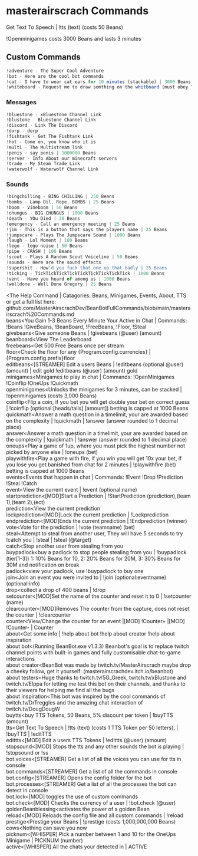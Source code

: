 # masterairscrach Commands
Get Text To Speech | !tts (text) (costs 50 Beans) <br>


!Openminigames costs 3000 Beans and lasts 3 minutes <br>
## Custom Commands <br>
```js
!adventure - The Super Cool Adventure
!bot - Here are the cool bot commands
!cat - I have to wear cat ears for 10 minutes (stackable) | 3000 Beans
!whiteboard - Request me to draw somthing on the whitboard (must obey Twitch TOS) | 4000 Beans
```
### Messages <br>
```js
!bluestone - xBluestone Channel Link
!blustone - Bluestone Channel Link
!discord - Link The Discord
!dorp - dorp
!fishtank - Get The Fishtank Link
!hot - Come on, you know who it is
!multi - The Multistream link
!penis - say penis | 1000000 Beans
!server - Info About our minecraft servers
!trade - My Steam Trade Link
!waterwolf - Waterwolf Channel Link
```
### Sounds <br>
```js
!bingchilling - BING CHILLING | 250 Beans
!bombs - Lamp Oil, Rope, BOMBS | 25 Beans
!boom - Vineboom | 50 Beans
!chungus - BIG CHUNGUS | 1000 Beans
!death - YOu Died | 30 Beans
!emergency - Call an emergency meeting | 25 Beans
!jim - This is a button that says the players name | 25 Beans
!jumpscare - Plays The Jumpscare Sound | 1000 Beans
!laugh - Lol Moment | 100 Beans
!lego - lego noise | 50 Beans
!pipe - CRASH | 100 Beans
!scout - Plays A Random Scout Voiceline | 50 Beans
!sounds - Here are the sound effects
!supershit - How'd you fuck that one up that badly | 25 Beans
!ticking - TickTickTickTickTickTickTickTickTick | 1000 Beans
!vent - Have you heard of among us | 1000 Beans
!welldone - Well Done Gregory | 25 Beans
``` 
<The Help Command | Catagories: Beans, Minigames, Events, About, TTS. or get a full list here: github.com/MasterAirscrachDev/BeanBotFullCommands/blob/main/masterairscrach%20Commands.md <br> 
 beans<You Gain 1-3 Beans Every Minute Your Active in Chat | Commands: !Beans !GiveBeans, !BeanBoard, !FreeBeans, !Floor, !Steal <br> 
 givebeans<Give someone Beans | !givebeans (@user) (amount) <br> 
 beanboard<View The Leaderboard <br> 
 freebeans<Get 500 Free Beans once per stream <br> 
 floor<Check the floor for any {Program.config.currencies} | {Program.config.prefix}floor <br> 
 editbeans<[STREAMER] Edit a users Beans | !editbeans (optional @user) (amount) | edit gold !editbeans (@user) (amount) gold <br> 
 minigames<Minigames to play in chat | Commands: !OpenMinigames !Coinflip  !OneUps !Quickmath  <br> 
 openminigames<Unlocks the minigames for 3 minutes, can be stacked | !openminigames (costs 3,000 Beans) <br> 
 coinflip<Flip a coin, if you bet you will get double your bet on correct guess | !coinflip (optional:[heads/tails] [amount]) betting is capped at 1000 Beans <br> 
 quickmath<Answer a math question in a timelimit, your are awarded based on the complexity | !quickmath | !answer (answer rounded to 1 decimal place) <br> 
 answer<Answer a math question in a timelimit, your are awarded based on the complexity | !quickmath | !answer (answer rounded to 1 decimal place) <br> 
 oneups<Play a game of 1up, where you must pick the highest number not picked by anyone else | !oneups (bet) <br> 
 playwithfire<Play a game with fire, if you win you will get 10x your bet, if you lose you get banished from chat for 2 minutes | !playwithfire (bet) betting is capped at 1000 Beans <br> 
 events<Events that happen in chat | Commands: !Event !Drop !Prediction !Steal !Catch <br> 
 event<View the current event | !event (optional:name) <br> 
 startprediction<[MOD]Start a Prediction | !StartPrediction (prediction),(team 1),(team 2),(ect) <br> 
 prediction<View the current prediction <br> 
 lockprediction<[MOD]Lock the current prediction | !Lockprediction <br> 
 endprediction<[MOD]Ends the current prediction | !Endprediction (winner) <br> 
 vote<Vote for the prediction | !vote (teamname) (bet) <br> 
 steal<Attempt to steal from another user, They will have 5 seconds to try !catch you | !steal | !steal (@target) <br> 
 catch<Stop another user from stealing from you <br> 
 buypadlock<buy a padlock to stop people stealing from you | !buypadlock (tier[1-3]) 1: 10% Beans for 10, 2: 20% Beans for 20M, 3: 30% Beans for 30M and notification on break <br> 
 padlock<view your padlock, use !buypadlock to buy one <br> 
 join<Join an event you were invited to | !join (optional:eventname) (optional:info) <br> 
 drop<collect a drop of 400 beans | !drop <br> 
 setcounter<[MOD]Set the name of the counter and reset it to 0 | !setcounter (name) <br> 
 clearcounter<[MOD]Removes The counter from the capture, does not reset the counter | !clearcounter <br> 
 counter<View/Change the counter for an event |[MOD] !Counter+ |[MOD] !Counter- | Counter <br> 
 about<Get some info | !help about bot !help about creator !help about inspiration <br> 
 about bot<(Running BeanBot.exe v1.3.3) Beanbot's goal is to replace twitch channel points with built-in games and fully customisable chat-to-game interactions <br> 
 about creator<BeanBot was made by twitch.tv/MasterAirscrach maybe drop a cheeky follow, get it yourself: (masterairscrachdev.itch.io/beanbot) <br> 
 about testers<Huge thanks to twitch.tv/5G_Greek, twitch.tv/xBlustone and twitch.tv/Elppa for letting me test this bot on their channels, and thanks to their viewers for helping me find all the bugs <br> 
 about inspiration<This bot was inspired by the cool commands of twitch.tv/DrTreggles and the amazing chat interaction of twitch.tv/DougDougW <br> 
 buytts<buy TTS Tokens, 50 Beans, 5% discount per token | !buyTTS (amount) <br> 
 tts<Get Text To Speech | !tts (text) (costs 1 TTS Token per 50 letters), | !buyTTS | !editTTS <br> 
 edittts<[MOD] Edit a users TTS Tokens | !edittts (@user) (amount) <br> 
 stopsound<[MOD] Stops the tts and any other sounds the bot is playing | !stopsound or !ss <br> 
 bot.voices<[STREAMER] Get a list of all the voices you can use for tts in console <br> 
 bot.commands<[STREAMER] Get a list of all the commands in console <br> 
 bot.config<[STREAMER] Opens the config folder for the bot <br> 
 bot.processes<[STREAMER] Get a list of all the processes the bot can detect in console <br> 
 bot.lock<[MOD] toggles the use of custom commands <br> 
 bot.check<[MOD] Checks the currency of a user | !bot.check (@user) <br> 
 goldenBeanblessing<activates the power of a golden Bean <br> 
 reload<[MOD] Reloads the config file and all custom commands | !reload <br> 
 prestige<Prestige your Beans | !prestige (costs 1,000,000,000 Beans) <br> 
 cows<Nothing can save you now <br> 
 picknum<[WHISPER] Pick a number between 1 and 10 for the OneUps Minigame | PICKNUM (number) <br> 
 active<[WHISPER] All the chats your detected in | ACTIVE